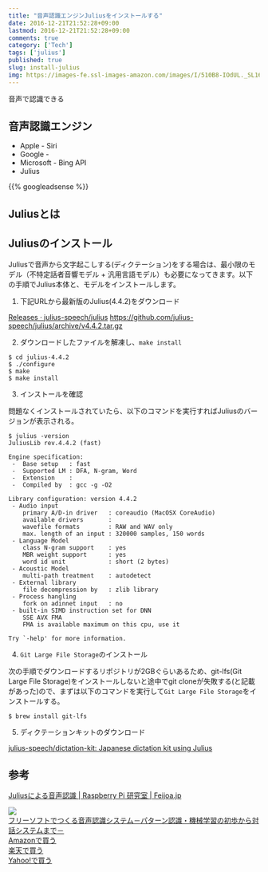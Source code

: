 ```yaml
---
title: "音声認識エンジンJuliusをインストールする"
date: 2016-12-21T21:52:28+09:00
lastmod: 2016-12-21T21:52:28+09:00
comments: true
category: ['Tech']
tags: ['julius']
published: true
slug: install-julius
img: https://images-fe.ssl-images-amazon.com/images/I/510B8-IOdUL._SL160_.jpg
---
```


音声で認識できる

## 音声認識エンジン

- Apple - Siri
- Google -
- Microsoft - Bing API
- Julius


<!--more-->
{{% googleadsense %}}


## Juliusとは


## Juliusのインストール

Juliusで音声から文字起こしする(ディクテーション)をする場合は、最小限のモデル（不特定話者音響モデル + 汎用言語モデル）も必要になってきます。以下の手順でJulius本体と、モデルをインストールします。


1. 下記URLから最新版のJulius(4.4.2)をダウンロード

[Releases · julius\-speech/julius](https://github.com/julius-speech/julius/releases)
https://github.com/julius-speech/julius/archive/v4.4.2.tar.gz

2. ダウンロードしたファイルを解凍し、`make install`

```
$ cd julius-4.4.2
$ ./configure
$ make
$ make install
```

3. インストールを確認

問題なくインストールされていたら、以下のコマンドを実行すればJuliusのバージョンが表示される。

```
$ julius -version
JuliusLib rev.4.4.2 (fast)

Engine specification:
 -  Base setup   : fast
 -  Supported LM : DFA, N-gram, Word
 -  Extension    :
 -  Compiled by  : gcc -g -O2

Library configuration: version 4.4.2
 - Audio input
    primary A/D-in driver   : coreaudio (MacOSX CoreAudio)
    available drivers       :
    wavefile formats        : RAW and WAV only
    max. length of an input : 320000 samples, 150 words
 - Language Model
    class N-gram support    : yes
    MBR weight support      : yes
    word id unit            : short (2 bytes)
 - Acoustic Model
    multi-path treatment    : autodetect
 - External library
    file decompression by   : zlib library
 - Process hangling
    fork on adinnet input   : no
 - built-in SIMD instruction set for DNN
    SSE AVX FMA
    FMA is available maximum on this cpu, use it

Try `-help' for more information.
```

4. `Git Large File Storage`のインストール

次の手順でダウンロードするリポジトリが2GBぐらいあるため、git-lfs(Git Large File Storage)をインストールしないと途中でgit cloneが失敗する(と記載があった)ので、まずは以下のコマンドを実行して`Git Large File Storage`をインストールする。

```
$ brew install git-lfs
```


5. ディクテーションキットのダウンロード

[julius\-speech/dictation\-kit: Japanese dictation kit using Julius](https://github.com/julius-speech/dictation-kit)



## 参考

[Juliusによる音声認識 \| Raspberry Pi 研究室 \| Feijoa\.jp](http://feijoa.jp/laboratory/raspberrypi/julius/)



<div class="booklink-box"><div class="booklink-image"><a href=https://www.amazon.co.jp/%E3%83%95%E3%83%AA%E3%83%BC%E3%82%BD%E3%83%95%E3%83%88%E3%81%A7%E3%81%A4%E3%81%8F%E3%82%8B%E9%9F%B3%E5%A3%B0%E8%AA%8D%E8%AD%98%E3%82%B7%E3%82%B9%E3%83%86%E3%83%A0%EF%BC%8D%E3%83%91%E3%82%BF%E3%83%BC%E3%83%B3%E8%AA%8D%E8%AD%98%E3%83%BB%E6%A9%9F%E6%A2%B0%E5%AD%A6%E7%BF%92%E3%81%AE%E5%88%9D%E6%AD%A9%E3%81%8B%E3%82%89%E5%AF%BE%E8%A9%B1%E3%82%B7%E3%82%B9%E3%83%86%E3%83%A0%E3%81%BE%E3%81%A7%EF%BC%8D-%E8%8D%92%E6%9C%A8-%E9%9B%85%E5%BC%98/dp/4627847114%3FSubscriptionId%3DAKIAI6MZOKQQCKBKJBLQ%26tag%3Dmeganii-22%26linkCode%3Dxm2%26camp%3D2025%26creative%3D165953%26creativeASIN%3D4627847114><img src="https://images-fe.ssl-images-amazon.com/images/I/510B8-IOdUL._SL160_.jpg" /></a></div><div class="booklink-info"><div class="booklink-name"><a href="http://www.amazon.co.jp/exec/obidos/asin/4627847114/meganii-22/">フリーソフトでつくる音声認識システム－パターン認識・機械学習の初歩から対話システムまで－</a></div><div class="shoplinkamazon"><a href="http://www.amazon.co.jp/exec/obidos/asin/4627847114/meganii-22//">Amazonで買う</a></div><div class="shoplinkrakuten"><a href="http://hb.afl.rakuten.co.jp/hgc/10b944e1.69649a36.10b944e2.c5d6d56c/?pc=http://search.rakuten.co.jp/search/mall?sitem=Julius&m=http://m.rakuten.co.jp/">楽天で買う</a></div><div class="shoplinkyahoo"><a href="http://ck.jp.ap.valuecommerce.com/servlet/referral?sid=3067752&pid=884189678&vc_url=http://search.shopping.yahoo.co.jp/search?p=Julius">Yahoo!で買う</a></div></div></div>
